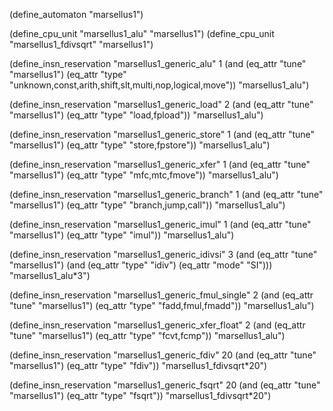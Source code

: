 
(define_automaton "marsellus1")

(define_cpu_unit "marsellus1_alu" "marsellus1")
(define_cpu_unit "marsellus1_fdivsqrt" "marsellus1")

(define_insn_reservation "marsellus1_generic_alu" 1
  (and (eq_attr "tune" "marsellus1")
       (eq_attr "type" "unknown,const,arith,shift,slt,multi,nop,logical,move"))
  "marsellus1_alu")

(define_insn_reservation "marsellus1_generic_load" 2
  (and (eq_attr "tune" "marsellus1")
       (eq_attr "type" "load,fpload"))
  "marsellus1_alu")

(define_insn_reservation "marsellus1_generic_store" 1
  (and (eq_attr "tune" "marsellus1")
       (eq_attr "type" "store,fpstore"))
  "marsellus1_alu")

(define_insn_reservation "marsellus1_generic_xfer" 1
  (and (eq_attr "tune" "marsellus1")
       (eq_attr "type" "mfc,mtc,fmove"))
  "marsellus1_alu")

(define_insn_reservation "marsellus1_generic_branch" 1
  (and (eq_attr "tune" "marsellus1")
       (eq_attr "type" "branch,jump,call"))
  "marsellus1_alu")

(define_insn_reservation "marsellus1_generic_imul" 1
  (and (eq_attr "tune" "marsellus1")
       (eq_attr "type" "imul"))
  "marsellus1_alu")

(define_insn_reservation "marsellus1_generic_idivsi" 3
  (and (eq_attr "tune" "marsellus1")
       (and (eq_attr "type" "idiv")
	    (eq_attr "mode" "SI")))
  "marsellus1_alu*3")

(define_insn_reservation "marsellus1_generic_fmul_single" 2
  (and (eq_attr "tune" "marsellus1")
       (eq_attr "type" "fadd,fmul,fmadd"))
  "marsellus1_alu")

(define_insn_reservation "marsellus1_generic_xfer_float" 2
  (and (eq_attr "tune" "marsellus1")
       (eq_attr "type" "fcvt,fcmp"))
  "marsellus1_alu")


(define_insn_reservation "marsellus1_generic_fdiv" 20
  (and (eq_attr "tune" "marsellus1")
       (eq_attr "type" "fdiv"))
  "marsellus1_fdivsqrt*20")

(define_insn_reservation "marsellus1_generic_fsqrt" 20
  (and (eq_attr "tune" "marsellus1")
       (eq_attr "type" "fsqrt"))
  "marsellus1_fdivsqrt*20")
